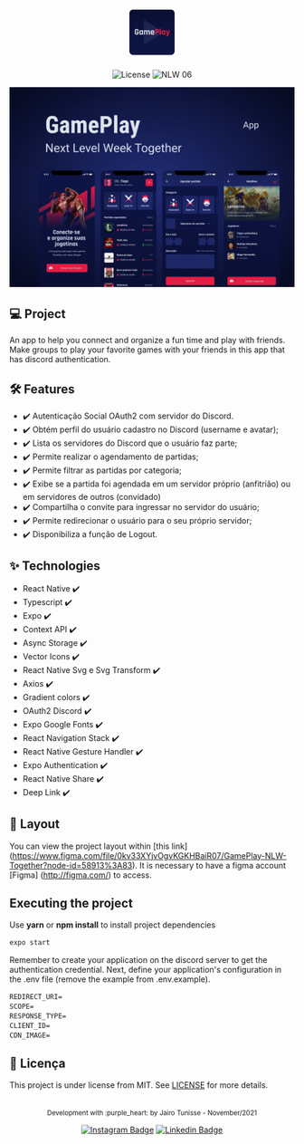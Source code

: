 <h1 align="center">
  <img alt="GamePlay" height="80" title="Gameplay" src=".github/logo.png" />
</h1>

<p align="center">
  <img alt="License" src="https://img.shields.io/static/v1?label=license&message=MIT&color=E51C44&labelColor=0A1033">

 <img src="https://img.shields.io/static/v1?label=NLW&message=06&color=E51C44&labelColor=0A1033" alt="NLW 06" />
</p>


![cover](.github/cover.png?style=flat)


## 💻 Project
An app to help you connect and organize a fun time and play with friends. Make groups to play your favorite games with your friends in this app that has discord authentication.


## :hammer_and_wrench: Features 

-  :heavy_check_mark: Autenticação Social OAuth2 com servidor do Discord. 
-  :heavy_check_mark: Obtém perfil do usuário cadastro no Discord (username e avatar); 
-  :heavy_check_mark: Lista os servidores do Discord que o usuário faz parte; 
-  :heavy_check_mark: Permite realizar o agendamento de partidas; 
-  :heavy_check_mark: Permite filtrar as partidas por categoria; 
-  :heavy_check_mark: Exibe se a partida foi agendada em um servidor próprio (anfitrião) ou em servidores de outros (convidado)    
-  :heavy_check_mark: Compartilha o convite para ingressar no servidor do usuário; 
-  :heavy_check_mark: Permite redirecionar o usuário para o seu próprio servidor; 
-  :heavy_check_mark: Disponibiliza a função de Logout. 


## ✨ Technologies

-   React Native :heavy_check_mark:
-   Typescript :heavy_check_mark:
-   Expo :heavy_check_mark:
-   Context API :heavy_check_mark:
-   Async Storage :heavy_check_mark:
-   Vector Icons :heavy_check_mark:
-   React Native Svg e Svg Transform :heavy_check_mark:
-   Axios :heavy_check_mark:
-   Gradient colors :heavy_check_mark:
-   OAuth2 Discord  :heavy_check_mark:
-   Expo Google Fonts :heavy_check_mark:
-   React Navigation Stack :heavy_check_mark:
-   React Native Gesture Handler :heavy_check_mark:
-   Expo Authentication :heavy_check_mark:
-   React Native Share :heavy_check_mark:
-   Deep Link :heavy_check_mark:


## 🔖 Layout
You can view the project layout within [this link] (https://www.figma.com/file/0kv33XYjvOgvKGKHBaiR07/GamePlay-NLW-Together?node-id=58913%3A83). It is necessary to have a figma account [Figma] (http://figma.com/) to access.


## Executing the project

Use **yarn** or **npm install** to install project dependencies

```cl
expo start
```

Remember to create your application on the discord server to get the authentication credential. Next, define your application's configuration in the .env file (remove the example from .env.example).
 
 ```cl
REDIRECT_URI=
SCOPE=
RESPONSE_TYPE=
CLIENT_ID=
CDN_IMAGE=
```


## 📄 Licença
This project is under license from MIT. See [LICENSE](LICENSE.md) for more details.

<br />

<div align="center">
  <small>Development with :purple_heart: by Jairo Tunisse - November/2021</small>

  [![Instagram Badge](https://img.shields.io/badge/-rodrigo.goncalves.s-6633cc?style=flat-square&labelColor=6633cc&logo=instagram&logoColor=white&link=https://www.instagram.com/rodrigo.goncalves.s/)](https://www.instagram.com/jairotunisse) 
  [![Linkedin Badge](https://img.shields.io/badge/-Rodrigo%20Gonçalves%20Santana-6633cc?style=flat-square&logo=Linkedin&logoColor=white&link=https://www.linkedin.com/in/rodrigo-gon%C3%A7alves-santana/)](https://www.linkedin.com/in/jairotsb/) 
</div>